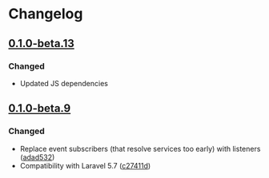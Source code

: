 # Changelog

## [0.1.0-beta.13](https://github.com/flarum/lock/compare/v0.1.0-beta.12...v0.1.0-beta.13)

### Changed
- Updated JS dependencies

## [0.1.0-beta.9](https://github.com/flarum/lock/compare/v0.1.0-beta.8...v0.1.0-beta.9)

### Changed
- Replace event subscribers (that resolve services too early) with listeners ([adad532](https://github.com/flarum/lock/commit/adad5324b8aab612d51251074315bb4bc2308b17))
- Compatibility with Laravel 5.7 ([c27411d](https://github.com/flarum/lock/commit/c27411ded2499c74d53e690308cd092831060ac2))

